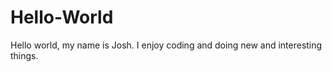 # Hello-World

Hello world, my name is Josh. I enjoy coding and doing new and interesting things.  
